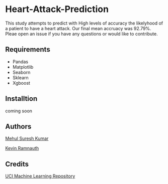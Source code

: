 # Heart-Attack-Prediction
This study attempts to predict with High levels of accuracy the likelyhood of a patient to have a heart attack. Our final mean accruacy was 92.79%. Pleae open an issue if you have any questions or would like to contribute.

## Requirements
- Pandas
- Matplotlib
- Seaborn
- Sklearn
- Xgboost
    
## Installtion

coming soon

## Authors
[Mehul Suresh Kumar](https://github.com/mehulsuresh)

[Kevin Ramnauth](https://github.com/kevin2107)

## Credits
[UCI Machine Learning Repository](http://archive.ics.uci.edu/ml/datasets/Heart+Disease)
